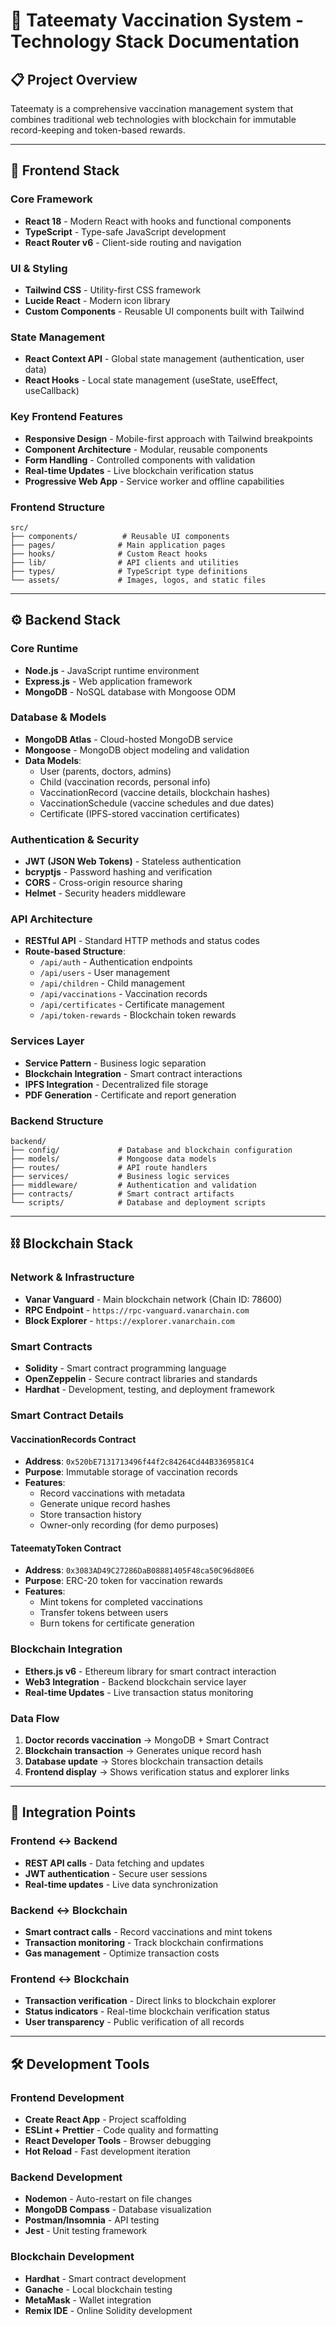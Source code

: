 # 🚀 Tateematy Vaccination System - Technology Stack Documentation

## 📋 **Project Overview**
Tateematy is a comprehensive vaccination management system that combines traditional web technologies with blockchain for immutable record-keeping and token-based rewards.

---

## 🎨 **Frontend Stack**

### **Core Framework**
- **React 18** - Modern React with hooks and functional components
- **TypeScript** - Type-safe JavaScript development
- **React Router v6** - Client-side routing and navigation

### **UI & Styling**
- **Tailwind CSS** - Utility-first CSS framework
- **Lucide React** - Modern icon library
- **Custom Components** - Reusable UI components built with Tailwind

### **State Management**
- **React Context API** - Global state management (authentication, user data)
- **React Hooks** - Local state management (useState, useEffect, useCallback)

### **Key Frontend Features**
- **Responsive Design** - Mobile-first approach with Tailwind breakpoints
- **Component Architecture** - Modular, reusable components
- **Form Handling** - Controlled components with validation
- **Real-time Updates** - Live blockchain verification status
- **Progressive Web App** - Service worker and offline capabilities

### **Frontend Structure**
```
src/
├── components/          # Reusable UI components
├── pages/              # Main application pages
├── hooks/              # Custom React hooks
├── lib/                # API clients and utilities
├── types/              # TypeScript type definitions
└── assets/             # Images, logos, and static files
```

---

## ⚙️ **Backend Stack**

### **Core Runtime**
- **Node.js** - JavaScript runtime environment
- **Express.js** - Web application framework
- **MongoDB** - NoSQL database with Mongoose ODM

### **Database & Models**
- **MongoDB Atlas** - Cloud-hosted MongoDB service
- **Mongoose** - MongoDB object modeling and validation
- **Data Models**:
  - User (parents, doctors, admins)
  - Child (vaccination records, personal info)
  - VaccinationRecord (vaccine details, blockchain hashes)
  - VaccinationSchedule (vaccine schedules and due dates)
  - Certificate (IPFS-stored vaccination certificates)

### **Authentication & Security**
- **JWT (JSON Web Tokens)** - Stateless authentication
- **bcryptjs** - Password hashing and verification
- **CORS** - Cross-origin resource sharing
- **Helmet** - Security headers middleware

### **API Architecture**
- **RESTful API** - Standard HTTP methods and status codes
- **Route-based Structure**:
  - `/api/auth` - Authentication endpoints
  - `/api/users` - User management
  - `/api/children` - Child management
  - `/api/vaccinations` - Vaccination records
  - `/api/certificates` - Certificate management
  - `/api/token-rewards` - Blockchain token rewards

### **Services Layer**
- **Service Pattern** - Business logic separation
- **Blockchain Integration** - Smart contract interactions
- **IPFS Integration** - Decentralized file storage
- **PDF Generation** - Certificate and report generation

### **Backend Structure**
```
backend/
├── config/             # Database and blockchain configuration
├── models/             # Mongoose data models
├── routes/             # API route handlers
├── services/           # Business logic services
├── middleware/         # Authentication and validation
├── contracts/          # Smart contract artifacts
└── scripts/            # Database and deployment scripts
```

---

## ⛓️ **Blockchain Stack**

### **Network & Infrastructure**
- **Vanar Vanguard** - Main blockchain network (Chain ID: 78600)
- **RPC Endpoint** - `https://rpc-vanguard.vanarchain.com`
- **Block Explorer** - `https://explorer.vanarchain.com`

### **Smart Contracts**
- **Solidity** - Smart contract programming language
- **OpenZeppelin** - Secure contract libraries and standards
- **Hardhat** - Development, testing, and deployment framework

### **Smart Contract Details**

#### **VaccinationRecords Contract**
- **Address**: `0x520bE7131713496f44f2c84264Cd44B3369581C4`
- **Purpose**: Immutable storage of vaccination records
- **Features**:
  - Record vaccinations with metadata
  - Generate unique record hashes
  - Store transaction history
  - Owner-only recording (for demo purposes)

#### **TateematyToken Contract**
- **Address**: `0x3083AD49C27286DaB08881405F48ca50C96d80E6`
- **Purpose**: ERC-20 token for vaccination rewards
- **Features**:
  - Mint tokens for completed vaccinations
  - Transfer tokens between users
  - Burn tokens for certificate generation

### **Blockchain Integration**
- **Ethers.js v6** - Ethereum library for smart contract interaction
- **Web3 Integration** - Backend blockchain service layer
- **Real-time Updates** - Live transaction status monitoring

### **Data Flow**
1. **Doctor records vaccination** → MongoDB + Smart Contract
2. **Blockchain transaction** → Generates unique record hash
3. **Database update** → Stores blockchain transaction details
4. **Frontend display** → Shows verification status and explorer links

---

## 🔗 **Integration Points**

### **Frontend ↔ Backend**
- **REST API calls** - Data fetching and updates
- **JWT authentication** - Secure user sessions
- **Real-time updates** - Live data synchronization

### **Backend ↔ Blockchain**
- **Smart contract calls** - Record vaccinations and mint tokens
- **Transaction monitoring** - Track blockchain confirmations
- **Gas management** - Optimize transaction costs

### **Frontend ↔ Blockchain**
- **Transaction verification** - Direct links to blockchain explorer
- **Status indicators** - Real-time blockchain verification status
- **User transparency** - Public verification of all records

---

## 🛠️ **Development Tools**

### **Frontend Development**
- **Create React App** - Project scaffolding
- **ESLint + Prettier** - Code quality and formatting
- **React Developer Tools** - Browser debugging
- **Hot Reload** - Fast development iteration

### **Backend Development**
- **Nodemon** - Auto-restart on file changes
- **MongoDB Compass** - Database visualization
- **Postman/Insomnia** - API testing
- **Jest** - Unit testing framework

### **Blockchain Development**
- **Hardhat** - Smart contract development
- **Ganache** - Local blockchain testing
- **MetaMask** - Wallet integration
- **Remix IDE** - Online Solidity development
